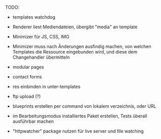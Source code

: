 TODO:
- templates watchdog

- Renderer liest Mediendateien, übergibt "media" an template
- Minimizer für JS, CSS, IMG

- Minimizer muss nach Änderungen ausfindig machen, von welchen Templates die Ressource eingebunden wird, und diese dem Changehandler übermitteln

- modular pages
- contact forms
- res einbinden in unter-templates
- ftp upload (?)
- blueprints erstellen per command von lokalem verzeichnis, oder URL

- im Bearbeitungsmodus installiertes Paket erstellen, Tests überall ausführbar machen
- "httpwatcher" package nutzen für live server und file watching
